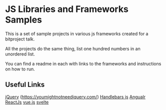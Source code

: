# JS Libraries and Frameworks Samples

This is a set of sample projects in various js frameworks created for a bitproject talk.

All the projects do the same thing, list one hundred numbers in an unordered list.

You can find a readme in each with links to the frameworks and instructions on how to run.

## Useful Links
[jQuery](https://jquery.com/) (https://youmightnotneedjquery.com/)
[Handlebars js](https://handlebarsjs.com/) 
[Angualr](https://angular.io/)
[ReactJs](https://reactjs.org/)
[vue.js](https://vuejs.org/)
[svelte](https://svelte.dev/)
